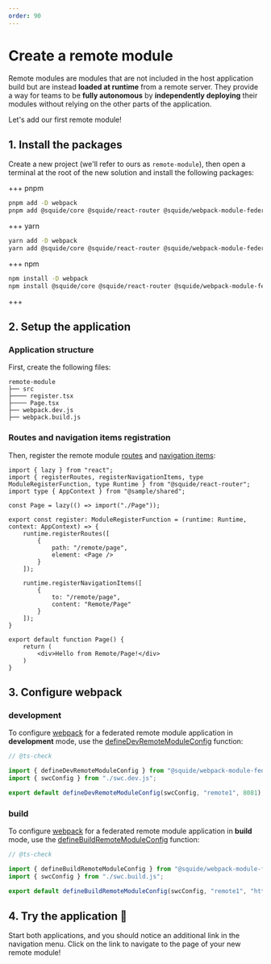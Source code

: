 ```yaml
---
order: 90
---
```


# Create a remote module

Remote modules are modules that are not included in the host application build but are instead **loaded at runtime** from a remote server. They provide a way for teams to be **fully autonomous** by **independently deploying** their modules without relying on the other parts of the application.

Let's add our first remote module!

## 1. Install the packages

Create a new project (we'll refer to ours as `remote-module`), then open a terminal at the root of the new solution and install the following packages:

+++ pnpm
```bash
pnpm add -D webpack
pnpm add @squide/core @squide/react-router @squide/webpack-module-federation react-router-dom
```
+++ yarn
```bash
yarn add -D webpack
yarn add @squide/core @squide/react-router @squide/webpack-module-federation react-router-dom
```
+++ npm
```bash
npm install -D webpack
npm install @squide/core @squide/react-router @squide/webpack-module-federation react-router-dom
```
+++

## 2. Setup the application

### Application structure

First, create the following files:

```
remote-module
├── src
├──── register.tsx
├──── Page.tsx
├── webpack.dev.js
├── webpack.build.js
```

### Routes and navigation items registration

Then, register the remote module [routes](/reference/runtime/runtime-class.md#register-routes) and [navigation items](/reference/runtime/runtime-class.md#register-navigation-items):

```tsx !#8-13,15-20 remote-module/src/register.tsx
import { lazy } from "react";
import { registerRoutes, registerNavigationItems, type ModuleRegisterFunction, type Runtime } from "@squide/react-router";
import type { AppContext } from "@sample/shared";

const Page = lazy(() => import("./Page"));

export const register: ModuleRegisterFunction = (runtime: Runtime, context: AppContext) => {
    runtime.registerRoutes([
        {
            path: "/remote/page",
            element: <Page />
        }
    ]);

    runtime.registerNavigationItems([
        {
            to: "/remote/page",
            content: "Remote/Page"
        }
    ]);
}
```

```tsx remote-module/src/Page.tsx
export default function Page() {
    return (
        <div>Hello from Remote/Page!</div>
    )
}
```

## 3. Configure webpack

### development

To configure [webpack](https://webpack.js.org/) for a federated remote module application in **development** mode, use the [defineDevRemoteModuleConfig](/reference/webpack/defineDevRemoteModuleConfig.md) function:

```js !#6 remote-module/webpack.dev.js
// @ts-check

import { defineDevRemoteModuleConfig } from "@squide/webpack-module-federation/defineConfig.js";
import { swcConfig } from "./swc.dev.js";

export default defineDevRemoteModuleConfig(swcConfig, "remote1", 8081);
```

### build

To configure [webpack](https://webpack.js.org/) for a federated remote module application in **build** mode, use the [defineBuildRemoteModuleConfig](/reference/webpack/defineBuildRemoteModuleConfig.md) function:

```js !#6 remote-module/webpack.build.js
// @ts-check

import { defineBuildRemoteModuleConfig } from "@squide/webpack-module-federation/defineConfig.js";
import { swcConfig } from "./swc.build.js";

export default defineBuildRemoteModuleConfig(swcConfig, "remote1", "http://localhost:8081/");
```

## 4. Try the application :rocket:

Start both applications, and you should notice an additional link in the navigation menu. Click on the link to navigate to the page of your new remote module!
